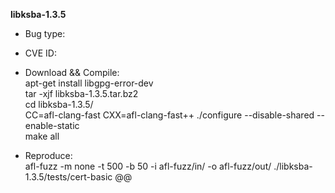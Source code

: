 **libksba-1.3.5**		
* Bug type:    			
  
* CVE ID:     			
   
* Download && Compile:   	          		
apt-get install libgpg-error-dev	    		      
tar -xjf libksba-1.3.5.tar.bz2			
cd libksba-1.3.5/		
CC=afl-clang-fast CXX=afl-clang-fast++ ./configure --disable-shared --enable-static   		 
make all		
* Reproduce:     		
afl-fuzz -m none -t 500 -b 50 -i afl-fuzz/in/ -o afl-fuzz/out/ ./libksba-1.3.5/tests/cert-basic @@  			
